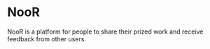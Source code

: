 # NooR
NooR is a platform for people to share their prized work and receive feedback from other users. 

